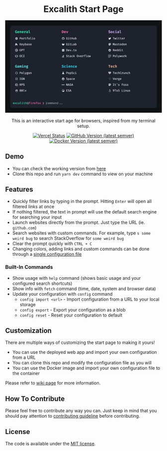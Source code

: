<div align="center">
	<h1 align="center">Excalith Start Page</h1>
	<img src=".github/startpage.gif" />

This is an interactive start age for browsers, inspired from my terminal setup.

[![Vercel Status](https://therealsujitk-vercel-badge.vercel.app/?app=excalith-start-page)](https://excalith-start-page.vercel.app)
[![GitHub Version (latest semver)](https://img.shields.io/github/v/tag/excalith/excalith-start-page?label=github)](https://github.com/excalith/excalith-start-page)
[![Docker Version (latest semver)](https://img.shields.io/docker/v/excalith/start-page?label=docker)](https://hub.docker.com/r/excalith/start-page)
</div>

## Demo

- You can check the working version from [here](https://excalith-start-page.vercel.app)
- Clone this repo and run `yarn dev` command to view on your machine

## Features

- Quickly filter links by typing in the prompt. Hitting `Enter` will open all filtered links at once
- If nothing filtered, the text in prompt will use the default search engine for searching your input
- Launch websites directly from the prompt. Just type the URL (ie. `github.com`)
- Search websites with custom commands. For example, type `s some weird bug` to search StackOverflow for `some weird bug`
- Clear the prompt quickly with `CTRL + C`
- Changing colors, adding links and custom commands can be done through a [single configuration file](src/utils/settings.js)

### Built-In Commands

- Show usage with `help` command (shows basic usage and your configured search shortcuts)
- Show info with `fetch` command (time, date, system and browser data)
- Update your configuration with `config` command
  - `config import <url>` - Import configuration from a URL to your local storage
  - `config export` - Export your configuration as a blob
  - `config reset` - Reset your configuration to default

## Customization

There are multiple ways of customizing the start page to making it yours!

- You can use the deployed web app and import your own configuration from a URL
- You can clone this repo and modify the configuration file as you will
- You can use the Docker image and import your own configuration file to the container

Please refer to [wiki page](https://github.com/excalith/excalith-start-page/wiki) for more information.

## How To Contribute

Please feel free to contribute any way you can. Just keep in mind that you should pay attention to [contributing guideline](.github/CONTRIBUTING.md) before contributing.

## License

The code is available under the [MIT license](LICENSE).
